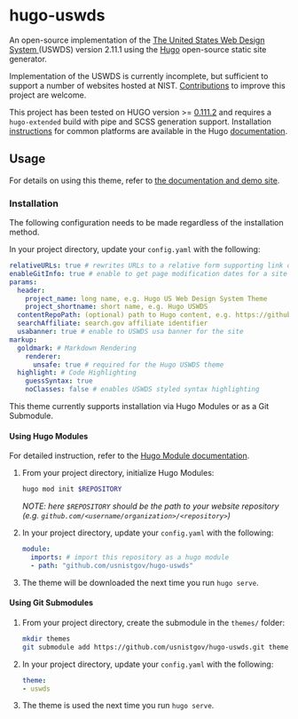 # hugo-uswds

An open-source implementation of the [The United States Web Design System ](https://designsystem.digital.gov/) (USWDS) version 2.11.1 using the [Hugo](https://gohugo.io/) open-source static site generator.

Implementation of the USWDS is currently incomplete, but sufficient to support a number of websites hosted at NIST. [Contributions](CONTRIBUTING.md) to improve this project are welcome.

This project has been tested on HUGO version >= [0.111.2](https://github.com/gohugoio/hugo/releases/latest) and requires a `hugo-extended` build with pipe and SCSS generation support. Installation [instructions](https://gohugo.io/getting-started/installing) for common platforms are available in the Hugo [documentation](https://gohugo.io/documentation/).

## Usage

For details on using this theme, refer to [the documentation and demo site](https://pages.nist.gov/hugo-uswds/).

### Installation

The following configuration needs to be made regardless of the installation method.

In your project directory, update your `config.yaml` with the following:

```yaml
relativeURLs: true # rewrites URLs to a relative form supporting link offline checking
enableGitInfo: true # enable to get page modification dates for a site stored in Git
params:
  header:
    project_name: long name, e.g. Hugo US Web Design System Theme
    project_shortname: short name, e.g. Hugo USWDS
  contentRepoPath: (optional) path to Hugo content, e.g. https://github.com/usnistgov/hugo-uswds/tree/master/docs/content
  searchAffiliate: search.gov affiliate identifier
  usabanner: true # enable to USWDS usa banner for the site
markup:
  goldmark: # Markdown Rendering
    renderer:
      unsafe: true # required for the Hugo USWDS theme
  highlight: # Code Highlighting
    guessSyntax: true
    noClasses: false # enables USWDS styled syntax highlighting
```

This theme currently supports installation via Hugo Modules or as a Git Submodule.

#### Using Hugo Modules

For detailed instruction, refer to the [Hugo Module documentation](https://gohugo.io/hugo-modules/).

1. From your project directory, initialize Hugo Modules:

    ```bash
    hugo mod init $REPOSITORY
    ```

    *NOTE: here `$REPOSITORY` should be the path to your website repository (e.g. `github.com/<username/organization>/<repository>`)*

1. In your project directory, update your `config.yaml` with the following:

    ```yaml
    module:
      imports: # import this repository as a hugo module
      - path: "github.com/usnistgov/hugo-uswds"
    ```

1. The theme will be downloaded the next time you run `hugo serve`.

#### Using Git Submodules

1. From your project directory, create the submodule in the `themes/` folder:

    ```bash
    mkdir themes
    git submodule add https://github.com/usnistgov/hugo-uswds.git themes/uswds
    ```

1. In your project directory, update your `config.yaml` with the following:

    ```yaml
    theme:
    - uswds
    ```
1. The theme is used the next time you run `hugo serve`.
